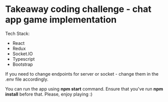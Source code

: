 # Takeaway coding challenge - chat app game implementation 


Tech Stack:
* React
* Redux
* Socket.IO
* Typescript
* Bootstrap

If you need to change endpoints for server or socket - change them in the .env file accordingly. 

You can run the app using **npm start** command. Ensure that you've run **npm install** before that. Please, enjoy playing :)
